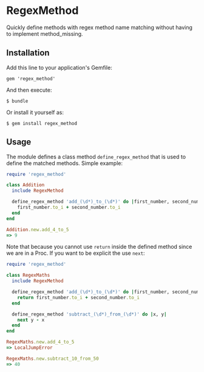 # RegexMethod

Quickly define methods with regex method name matching without having to implement method_missing.

## Installation

Add this line to your application's Gemfile:

    gem 'regex_method'

And then execute:

    $ bundle

Or install it yourself as:

    $ gem install regex_method

## Usage

The module defines a class method `define_regex_method` that is used to define the matched methods. Simple example:

```ruby
require 'regex_method'

class Addition
  include RegexMethod

  define_regex_method 'add_(\d*)_to_(\d*)' do |first_number, second_number|
    first_number.to_i + second_number.to_i
  end
end

Addition.new.add_4_to_5
=> 9
```

Note that because you cannot use `return` inside the defined method since we are in a Proc. If you want to be explicit the use `next`:

```ruby
require 'regex_method'

class RegexMaths
  include RegexMethod

  define_regex_method 'add_(\d*)_to_(\d*)' do |first_number, second_number|
    return first_number.to_i + second_number.to_i
  end

  define_regex_method 'subtract_(\d*)_from_(\d*)' do |x, y|
    next y - x
  end
end

RegexMaths.new.add_4_to_5
=> LocalJumpError

RegexMaths.new.subtract_10_from_50
=> 40
```


